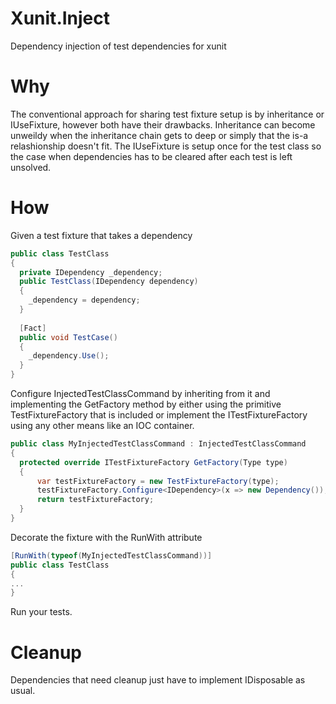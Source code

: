Xunit.Inject
============

Dependency injection of test dependencies for xunit

Why
==
The conventional approach for sharing test fixture setup is by inheritance or IUseFixture, however both have their drawbacks. Inheritance can become unweildy when the inheritance chain gets to deep or simply that the is-a relashionship doesn't fit. The IUseFixture is setup once for the test class so the case when dependencies has to be cleared after each test is left unsolved.

How
==

Given a test fixture that takes a dependency
```csharp
public class TestClass 
{
  private IDependency _dependency;
  public TestClass(IDependency dependency)
  {
    _dependency = dependency;
  }
  
  [Fact]
  public void TestCase()
  {
    _dependency.Use();
  }
}
```

Configure InjectedTestClassCommand by inheriting from it and implementing the GetFactory method by either using the primitive TestFixtureFactory that is included or implement the ITestFixtureFactory using any other means like an IOC container.

```csharp
public class MyInjectedTestClassCommand : InjectedTestClassCommand
{
  protected override ITestFixtureFactory GetFactory(Type type)
  {
      var testFixtureFactory = new TestFixtureFactory(type);
      testFixtureFactory.Configure<IDependency>(x => new Dependency());
      return testFixtureFactory;
  }
}
```

Decorate the fixture with the RunWith attribute

```csharp
[RunWith(typeof(MyInjectedTestClassCommand))]
public class TestClass
{
...
}
```

Run your tests.

Cleanup
==
Dependencies that need cleanup just have to implement IDisposable as usual.
